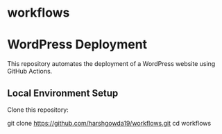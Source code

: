 # workflows

# WordPress Deployment

This repository automates the deployment of a WordPress website using GitHub Actions.

## Local Environment Setup

Clone this repository:

   git clone https://github.com/harshgowda19/workflows.git
   cd workflows
